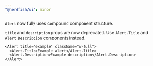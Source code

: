 ```yaml
---
"@nerdfish/ui": minor
---
```


`Alert` now fully uses compound component structure.

`title` and `description` props are now deprecated. Use `Alert.Title` and `Alert.Description` components instead.

```tsx
<Alert title="example" className="w-full">
  <Alert.Title>Example alert</Alert.Title>
  <Alert.Description>Example description</Alert.Description>
</Alert>
```
